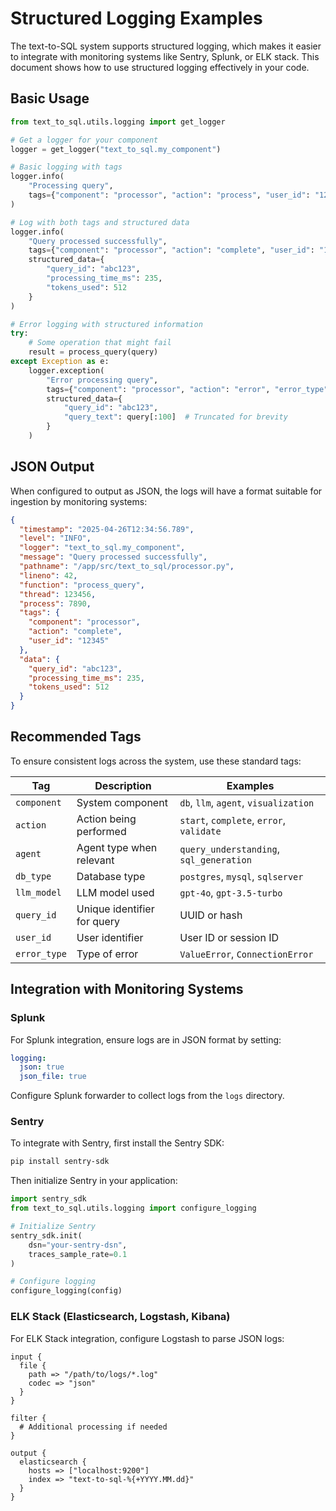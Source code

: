 # Structured Logging Examples

The text-to-SQL system supports structured logging, which makes it easier to integrate with monitoring systems like Sentry, Splunk, or ELK stack. This document shows how to use structured logging effectively in your code.

## Basic Usage

```python
from text_to_sql.utils.logging import get_logger

# Get a logger for your component
logger = get_logger("text_to_sql.my_component")

# Basic logging with tags
logger.info(
    "Processing query", 
    tags={"component": "processor", "action": "process", "user_id": "12345"}
)

# Log with both tags and structured data
logger.info(
    "Query processed successfully",
    tags={"component": "processor", "action": "complete", "user_id": "12345"},
    structured_data={
        "query_id": "abc123",
        "processing_time_ms": 235,
        "tokens_used": 512
    }
)

# Error logging with structured information
try:
    # Some operation that might fail
    result = process_query(query)
except Exception as e:
    logger.exception(
        "Error processing query",
        tags={"component": "processor", "action": "error", "error_type": type(e).__name__},
        structured_data={
            "query_id": "abc123",
            "query_text": query[:100]  # Truncated for brevity
        }
    )
```

## JSON Output

When configured to output as JSON, the logs will have a format suitable for ingestion by monitoring systems:

```json
{
  "timestamp": "2025-04-26T12:34:56.789",
  "level": "INFO",
  "logger": "text_to_sql.my_component",
  "message": "Query processed successfully",
  "pathname": "/app/src/text_to_sql/processor.py",
  "lineno": 42,
  "function": "process_query",
  "thread": 123456,
  "process": 7890,
  "tags": {
    "component": "processor",
    "action": "complete",
    "user_id": "12345"
  },
  "data": {
    "query_id": "abc123",
    "processing_time_ms": 235,
    "tokens_used": 512
  }
}
```

## Recommended Tags

To ensure consistent logs across the system, use these standard tags:

| Tag | Description | Examples |
|-----|-------------|----------|
| `component` | System component | `db`, `llm`, `agent`, `visualization` |
| `action` | Action being performed | `start`, `complete`, `error`, `validate` |
| `agent` | Agent type when relevant | `query_understanding`, `sql_generation` |
| `db_type` | Database type | `postgres`, `mysql`, `sqlserver` |
| `llm_model` | LLM model used | `gpt-4o`, `gpt-3.5-turbo` |
| `query_id` | Unique identifier for query | UUID or hash |
| `user_id` | User identifier | User ID or session ID |
| `error_type` | Type of error | `ValueError`, `ConnectionError` |

## Integration with Monitoring Systems

### Splunk

For Splunk integration, ensure logs are in JSON format by setting:

```yaml
logging:
  json: true
  json_file: true
```

Configure Splunk forwarder to collect logs from the `logs` directory.

### Sentry

To integrate with Sentry, first install the Sentry SDK:

```bash
pip install sentry-sdk
```

Then initialize Sentry in your application:

```python
import sentry_sdk
from text_to_sql.utils.logging import configure_logging

# Initialize Sentry
sentry_sdk.init(
    dsn="your-sentry-dsn",
    traces_sample_rate=0.1
)

# Configure logging
configure_logging(config)
```

### ELK Stack (Elasticsearch, Logstash, Kibana)

For ELK Stack integration, configure Logstash to parse JSON logs:

```
input {
  file {
    path => "/path/to/logs/*.log"
    codec => "json"
  }
}

filter {
  # Additional processing if needed
}

output {
  elasticsearch {
    hosts => ["localhost:9200"]
    index => "text-to-sql-%{+YYYY.MM.dd}"
  }
}
```